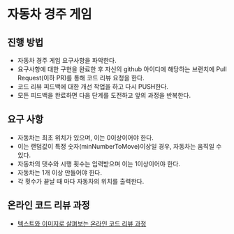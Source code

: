 # 자동차 경주 게임
## 진행 방법
* 자동차 경주 게임 요구사항을 파악한다.
* 요구사항에 대한 구현을 완료한 후 자신의 github 아이디에 해당하는 브랜치에 Pull Request(이하 PR)를 통해 코드 리뷰 요청을 한다.
* 코드 리뷰 피드백에 대한 개선 작업을 하고 다시 PUSH한다.
* 모든 피드백을 완료하면 다음 단계를 도전하고 앞의 과정을 반복한다.

## 요구 사항
- 자동차는 최초 위치가 있으며, 이는 0이상이어야 한다.
- 이는 랜덤값이 특정 숫자(minNumberToMove)이상일 경우, 자동차는 움직일 수 있다.
- 자동차의 댓수와 시행 횟수는 입력받으며 이는 1이상이어야 한다.
- 자동차는 1개 이상 만들어야 한다.
- 각 횟수가 끝날 때 마다 자동차의 위치를 출력한다.

## 온라인 코드 리뷰 과정
* [텍스트와 이미지로 살펴보는 온라인 코드 리뷰 과정](https://github.com/next-step/nextstep-docs/tree/master/codereview)
